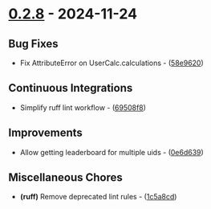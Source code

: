 # [0.2.8](https://github.com/seriaati/akasha-py/compare/v0.2.7..v0.2.8) - 2024-11-24

## Bug Fixes

- Fix AttributeError on UserCalc.calculations - ([58e9620](https://github.com/seriaati/akasha-py/commit/58e9620731c60d98e4f32f47e1b4e5f54f616e43))

## Continuous Integrations

- Simplify ruff lint workflow - ([69508f8](https://github.com/seriaati/akasha-py/commit/69508f86d10e54b4e21b385b07c0d98823fb5a30))

## Improvements

- Allow getting leaderboard for multiple uids - ([0e6d639](https://github.com/seriaati/akasha-py/commit/0e6d6393a455c3f9ccbfa6dae7e0ca324c0bbdce))

## Miscellaneous Chores

- **(ruff)** Remove deprecated lint rules - ([1c5a8cd](https://github.com/seriaati/akasha-py/commit/1c5a8cda8bdf697dec99fe714c0452ddf90793ab))

